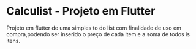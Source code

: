 # Calculist - Projeto em Flutter

Projeto em flutter de uma simples to do list com finalidade de uso em compra,podendo ser inserido o preço de cada item e a soma de todos is itens. 
